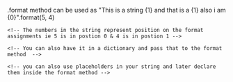 .format method can be used as 
	"This is a string {1} and that is a {1} also i am {0}".format(5, 4)

	<!-- The numbers in the string represent position on the format assignments ie 5 is in postion 0 & 4 is in postion 1 -->

	<!-- You can also have it in a dictionary and pass that to the format method  -->

	<!-- you can also use placeholders in your string and later declare them inside the format method -->